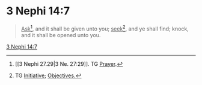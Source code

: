 # 3 Nephi 14:7

> <u>Ask</u>[^a], and it shall be given unto you; <u>seek</u>[^b], and ye shall find; knock, and it shall be opened unto you.

[3 Nephi 14:7](https://www.churchofjesuschrist.org/study/scriptures/bofm/3-ne/14?lang=eng&id=p7#p7)


[^a]: [[3 Nephi 27.29|3 Ne. 27:29]]. TG [Prayer](https://www.churchofjesuschrist.org/study/scriptures/tg/prayer?lang=eng).
[^b]: TG [Initiative](https://www.churchofjesuschrist.org/study/scriptures/tg/initiative?lang=eng); [Objectives.](https://www.churchofjesuschrist.org/study/scriptures/tg/objectives?lang=eng)

